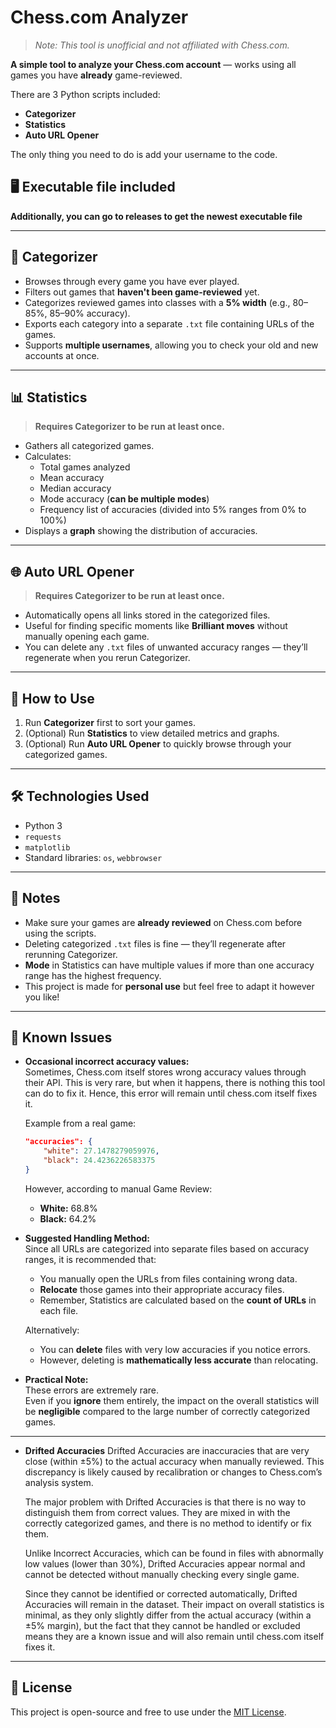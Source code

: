 # Chess.com Analyzer

> _Note: This tool is unofficial and not affiliated with Chess.com._

**A simple tool to analyze your Chess.com account** — works using all games you have **already** game-reviewed.

There are 3 Python scripts included:
- **Categorizer**
- **Statistics**
- **Auto URL Opener**

The only thing you need to do is add your username to the code.

## 🖥️ Executable file included
**Additionally, you can go to releases to get the newest executable file**

---

## 📂 Categorizer

- Browses through every game you have ever played.
- Filters out games that **haven't been game-reviewed** yet.
- Categorizes reviewed games into classes with a **5% width** (e.g., 80–85%, 85–90% accuracy).
- Exports each category into a separate `.txt` file containing URLs of the games.
- Supports **multiple usernames**, allowing you to check your old and new accounts at once.

---

## 📊 Statistics

> **Requires Categorizer to be run at least once.**

- Gathers all categorized games.
- Calculates:
  - Total games analyzed
  - Mean accuracy
  - Median accuracy
  - Mode accuracy (**can be multiple modes**)
  - Frequency list of accuracies (divided into 5% ranges from 0% to 100%)
- Displays a **graph** showing the distribution of accuracies.

---

## 🌐 Auto URL Opener

> **Requires Categorizer to be run at least once.**

- Automatically opens all links stored in the categorized files.
- Useful for finding specific moments like **Brilliant moves** without manually opening each game.
- You can delete any `.txt` files of unwanted accuracy ranges — they’ll regenerate when you rerun Categorizer.

---

## 🚀 How to Use

1. Run **Categorizer** first to sort your games.
2. (Optional) Run **Statistics** to view detailed metrics and graphs.
3. (Optional) Run **Auto URL Opener** to quickly browse through your categorized games.

---

## 🛠 Technologies Used

- Python 3
- `requests`
- `matplotlib`
- Standard libraries: `os`, `webbrowser`

---

## 📝 Notes

- Make sure your games are **already reviewed** on Chess.com before using the scripts.
- Deleting categorized `.txt` files is fine — they’ll regenerate after rerunning Categorizer.
- **Mode** in Statistics can have multiple values if more than one accuracy range has the highest frequency.
- This project is made for **personal use** but feel free to adapt it however you like!

---

## 🐞 Known Issues

- **Occasional incorrect accuracy values:**  
  Sometimes, Chess.com itself stores wrong accuracy values through their API.
  This is very rare, but when it happens, there is nothing this tool can do to fix it. Hence, this error will remain until chess.com itself fixes it.

  Example from a real game:
  ```json
  "accuracies": {
      "white": 27.1478279059976,
      "black": 24.4236226583375
  }
  ```
  However, according to manual Game Review:
  - **White:** 68.8%
  - **Black:** 64.2%

- **Suggested Handling Method:**  
  Since all URLs are categorized into separate files based on accuracy ranges, it is recommended that:
  - You manually open the URLs from files containing wrong data.
  - **Relocate** those games into their appropriate accuracy files.
  - Remember, Statistics are calculated based on the **count of URLs** in each file.

  Alternatively:
  - You can **delete** files with very low accuracies if you notice errors.
  - However, deleting is **mathematically less accurate** than relocating.

- **Practical Note:**  
  These errors are extremely rare.  
  Even if you **ignore** them entirely, the impact on the overall statistics will be **negligible** compared to the large number of correctly categorized games.

---

- **Drifted Accuracies**
  Drifted Accuracies are inaccuracies that are very close (within ±5%) to the actual accuracy when manually reviewed. This discrepancy is likely caused by recalibration or changes to Chess.com’s analysis system.
  
  The major problem with Drifted Accuracies is that there is no way to distinguish them from correct values. They are mixed in with the correctly categorized games, and there is no method to identify or fix them.
  
  Unlike Incorrect Accuracies, which can be found in files with abnormally low values (lower than 30%), Drifted Accuracies appear normal and cannot be detected without manually checking every single game.

  Since they cannot be identified or corrected automatically, Drifted Accuracies will remain in the dataset. Their impact on overall statistics is minimal, as they only slightly differ from the actual accuracy (within a ±5% margin), but the fact that they cannot be handled or excluded means they are a known issue and will also remain until chess.com itself fixes it.

---

## 📄 License

This project is open-source and free to use under the [MIT License](LICENSE).
